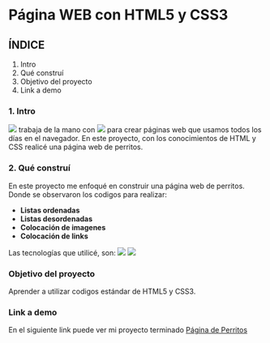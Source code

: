 # Página WEB con HTML5 y CSS3

## ÍNDICE
1. Intro
2. Qué construí
3. Objetivo del proyecto
4. Link a demo

### 1. Intro
<img src="https://img.shields.io/badge/HTML5-E34F26?style=for-the-badge&logo=html5&logoColor=white" /> trabaja de la mano con <img src="https://img.shields.io/badge/CSS3-1572B6?style=for-the-badge&logo=css3&logoColor=white" /> para crear páginas web que usamos todos los días en el navegador. En este proyecto, con los conocimientos de HTML y CSS realicé una página web de perritos.

### 2. Qué construí
En este proyecto me enfoqué en construir una página web de perritos.
Donde se observaron los codigos para realizar:
- **Listas ordenadas**
- **Listas desordenadas**
- **Colocación de imagenes**
- **Colocación de links**

Las tecnologías que utilicé, son:
<img src="https://img.shields.io/badge/HTML5-E34F26?style=for-the-badge&logo=html5&logoColor=white" />
<img src="https://img.shields.io/badge/CSS3-1572B6?style=for-the-badge&logo=css3&logoColor=white" />

### Objetivo del proyecto
Aprender a utilizar codigos estándar de HTML5 y CSS3.

### Link a demo
En el siguiente link puede ver mi proyecto terminado [Página de Perritos](https://copiadegoogle-lac.vercel.app/)
